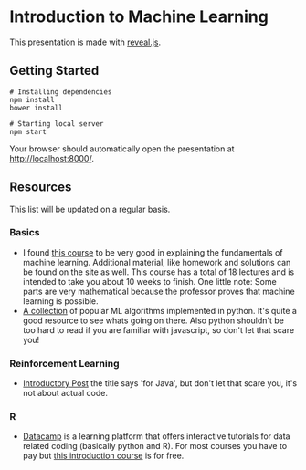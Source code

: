 # Introduction to Machine Learning
This presentation is made with [reveal.js](https://github.com/hakimel/reveal.js).

## Getting Started
```
# Installing dependencies
npm install
bower install

# Starting local server
npm start
```

Your browser should automatically open the presentation at [http://localhost:8000/](http://localhost:8000/).

## Resources
This list will be updated on a regular basis.

### Basics
- I found [this course](http://work.caltech.edu/telecourse.html) to be very good in explaining the fundamentals of machine learning.
Additional material, like homework and solutions can be found on the site as well.
This course has a total of 18 lectures and is intended to take you about 10 weeks to finish.
One little note: Some parts are very mathematical because the professor proves that machine learning is possible.
- [A collection](https://github.com/eriklindernoren/ML-From-Scratch) of popular ML algorithms implemented in python. It's quite a good resource to see whats going on there. Also python shouldn't be too hard to read if you are familiar with javascript, so don't let that scare you!

### Reinforcement Learning
- [Introductory Post](https://deeplearning4j.org/reinforcementlearning.html) the title says 'for Java', but don't let that scare you, it's not about actual code.

### R
- [Datacamp](https://www.datacamp.com/) is a learning platform that offers interactive tutorials for data related coding (basically python and R). For most courses you have to pay but [this introduction course](https://www.datacamp.com/courses/free-introduction-to-r) is for free.
